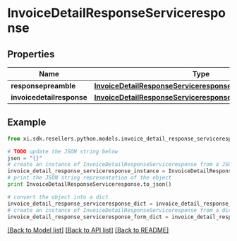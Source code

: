 # InvoiceDetailResponseServiceresponse


## Properties

Name | Type | Description | Notes
------------ | ------------- | ------------- | -------------
**responsepreamble** | [**InvoiceDetailResponseServiceresponseResponsepreamble**](InvoiceDetailResponseServiceresponseResponsepreamble.md) |  | [optional] 
**invoicedetailresponse** | [**InvoiceDetailResponseServiceresponseInvoicedetailresponse**](InvoiceDetailResponseServiceresponseInvoicedetailresponse.md) |  | [optional] 

## Example

```python
from xi.sdk.resellers.python.models.invoice_detail_response_serviceresponse import InvoiceDetailResponseServiceresponse

# TODO update the JSON string below
json = "{}"
# create an instance of InvoiceDetailResponseServiceresponse from a JSON string
invoice_detail_response_serviceresponse_instance = InvoiceDetailResponseServiceresponse.from_json(json)
# print the JSON string representation of the object
print InvoiceDetailResponseServiceresponse.to_json()

# convert the object into a dict
invoice_detail_response_serviceresponse_dict = invoice_detail_response_serviceresponse_instance.to_dict()
# create an instance of InvoiceDetailResponseServiceresponse from a dict
invoice_detail_response_serviceresponse_form_dict = invoice_detail_response_serviceresponse.from_dict(invoice_detail_response_serviceresponse_dict)
```
[[Back to Model list]](../README.md#documentation-for-models) [[Back to API list]](../README.md#documentation-for-api-endpoints) [[Back to README]](../README.md)


